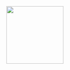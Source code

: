 <img src="https://thumbs.gfycat.com/ActiveEmotionalArcticduck-size_restricted.gif" height="150" /> &nbsp;


